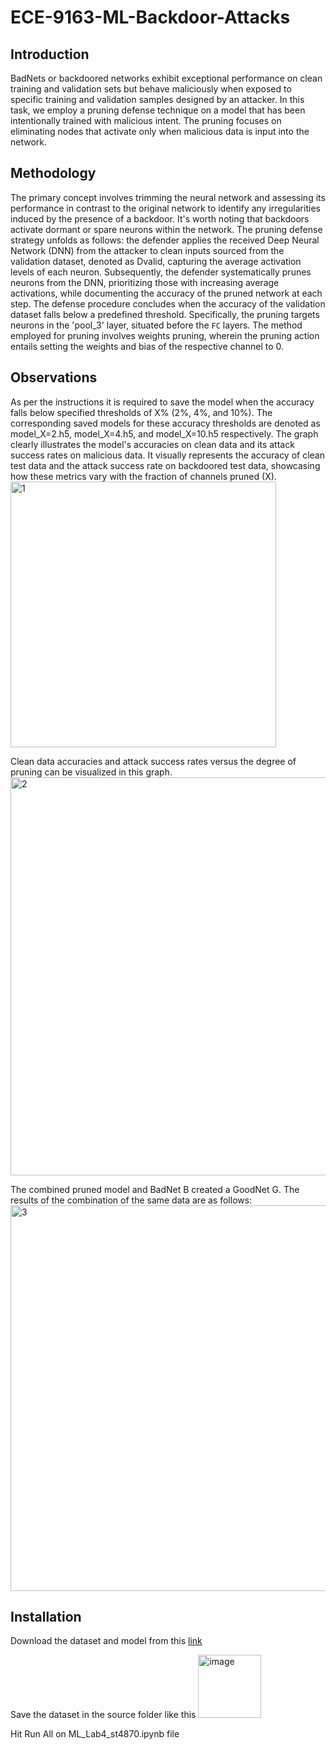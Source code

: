 # ECE-9163-ML-Backdoor-Attacks

## Introduction
BadNets or backdoored networks exhibit exceptional performance on clean training and validation sets but behave maliciously when exposed to specific training and validation samples designed by an attacker. In this task, we employ a pruning defense technique on a model that has been intentionally trained with malicious intent. The pruning focuses on eliminating nodes that activate only when malicious data is input into the network.

## Methodology
The primary concept involves trimming the neural network and assessing its performance in contrast to the original network to identify any irregularities induced by the presence of a backdoor. It's worth noting that backdoors activate dormant or spare neurons within the network. The pruning defense strategy unfolds as follows: the defender applies the received Deep Neural Network (DNN) from the attacker to clean inputs sourced from the validation dataset, denoted as Dvalid, capturing the average activation levels of each neuron. Subsequently, the defender systematically prunes neurons from the DNN, prioritizing those with increasing average activations, while documenting the accuracy of the pruned network at each step. The defense procedure concludes when the accuracy of the validation dataset falls below a predefined threshold. Specifically, the pruning targets neurons in the 'pool_3' layer, situated before the `FC` layers. The method employed for pruning involves weights pruning, wherein the pruning action entails setting the weights and bias of the respective channel to 0.

## Observations
As per the instructions it is required to save the model when the accuracy falls below specified thresholds of X% (2%, 4%, and 10%). The corresponding saved models for these accuracy thresholds are denoted as model_X=2.h5, model_X=4.h5, and model_X=10.h5 respectively.
The graph clearly illustrates the model's accuracies on clean data and its attack success rates on malicious data. It visually represents the accuracy of clean test data and the attack success rate on backdoored test data, showcasing how these metrics vary with the fraction of channels pruned (X).
<img width="425" alt="1" src="https://github.com/sharadTT/ECE-9163-ML-Backdoor-Attacks/assets/36073410/2780e7a5-0917-4240-9ed9-204683c4c2aa">

Clean data accuracies and attack success rates versus the degree of pruning can be visualized in this graph.
<img width="637" alt="2" src="https://github.com/sharadTT/ECE-9163-ML-Backdoor-Attacks/assets/36073410/ff42f86d-da8e-491f-bdc0-00f3d045c443">

The combined pruned model and BadNet B created a GoodNet G. The results of the combination of the same data are as follows:
<img width="617" alt="3" src="https://github.com/sharadTT/ECE-9163-ML-Backdoor-Attacks/assets/36073410/c86c9eed-357f-42f8-9775-5c8388f2fc37">

## Installation
Download the dataset and model from this [link](https://github.com/csaw-hackml/CSAW-HackML-2020/tree/master/lab3)

Save the dataset in the source folder like this
<img width="101" alt="image" src="https://github.com/sharadTT/ECE-9163-ML-Backdoor-Attacks/assets/36073410/f4a7d4ed-ef9f-49bf-a0e9-53b1acc69865">

Hit Run All on ML_Lab4_st4870.ipynb file
